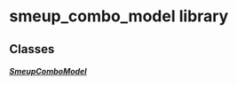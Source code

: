 


# smeup_combo_model library











## Classes

##### [SmeupComboModel](../smeup_models_widgets_smeup_combo_model/SmeupComboModel-class.md)



 















